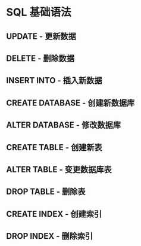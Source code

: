 # SQL 基础语法

## UPDATE - 更新数据

## DELETE - 删除数据

## INSERT INTO - 插入新数据

## CREATE DATABASE - 创建新数据库

## ALTER DATABASE - 修改数据库

## CREATE TABLE - 创建新表

## ALTER TABLE - 变更数据库表

## DROP TABLE - 删除表

## CREATE INDEX - 创建索引

## DROP INDEX - 删除索引
